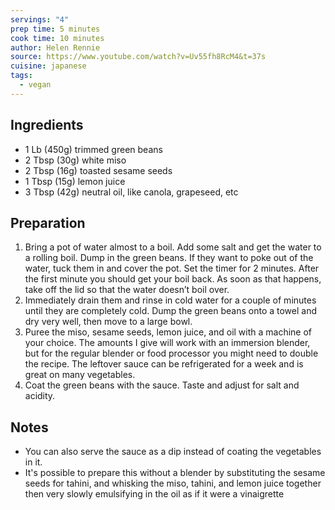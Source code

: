 ```yaml
---
servings: "4"
prep time: 5 minutes
cook time: 10 minutes
author: Helen Rennie
source: https://www.youtube.com/watch?v=Uv55fh8RcM4&t=37s
cuisine: japanese
tags:
  - vegan
---
```


## Ingredients
- 1 Lb (450g) trimmed green beans
- 2 Tbsp (30g) white miso
- 2 Tbsp (16g) toasted sesame seeds
- 1 Tbsp (15g) lemon juice
- 3 Tbsp (42g) neutral oil, like canola, grapeseed, etc

## Preparation
1. Bring a pot of water almost to a boil. Add some salt and get the water to a rolling boil. Dump in the green beans. If they want to poke out of the water, tuck them in and cover the pot. Set the timer for 2 minutes. After the first minute you should get your boil back. As soon as that happens, take off the lid so that the water doesn’t boil over.
2. Immediately drain them and rinse in cold water for a couple of minutes until they are completely cold. Dump the green beans onto a towel and dry very well, then move to a large bowl.
3. Puree the miso, sesame seeds, lemon juice, and oil with a machine of your choice. The amounts I give will work with an immersion blender, but for the regular blender or food processor you might need to double the recipe. The leftover sauce can be refrigerated for a week and is great on many vegetables.
4. Coat the green beans with the sauce. Taste and adjust for salt and acidity.

## Notes
* You can also serve the sauce as a dip instead of coating the vegetables in it.
* It's possible to prepare this without a blender by substituting the sesame seeds for tahini, and whisking the miso, tahini, and lemon juice together then very slowly emulsifying in the oil as if it were a vinaigrette  